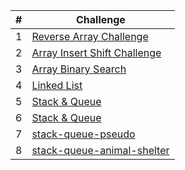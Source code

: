 | # | Challenge |
|----------|----------|
| 1| [Reverse Array Challenge](./array-reverse/array-reverse.md)|
| 2| [Array Insert Shift Challenge](./array-insert-shift/array_insert_shift.md)|
| 3| [Array Binary Search](./array-binary-search/array-binary-search.md)|
| 4| [Linked List](./linked-list/LinkedList.md)|
| 5| [Stack & Queue](./Stack_Queue/Stack-Queue.md)|
| 6| [Stack & Queue](./Stack_Queue/Stack-Queue.md)|
| 7| [stack-queue-pseudo](./stack-queue-pseudo/stack-queue-pseudo.md)|
| 8| [stack-queue-animal-shelter](./animal-shelter/stack-queue-animal-shelter.md)|

